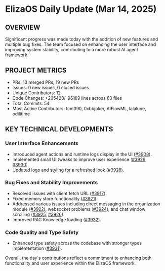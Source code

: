 # ElizaOS Daily Update (Mar 14, 2025)

## OVERVIEW 
Significant progress was made today with the addition of new features and multiple bug fixes. The team focused on enhancing the user interface and improving system stability, contributing to a more robust AI agent framework.

## PROJECT METRICS
- PRs: 13 merged PRs, 19 new PRs
- Issues: 0 new issues, 0 closed issues
- Unique Contributors: 12
- Code Changes: +205428/-96109 lines across 63 files
- Total Commits: 54
- Most Active Contributors: tcm390, 0xbbjoker, AIFlowML, lalalune, odilitime

## KEY TECHNICAL DEVELOPMENTS

### User Interface Enhancements
- Introduced agent actions and runtime logs display in the UI ([#3908](https://github.com/elizaos/eliza/pull/3908)).
- Implemented small UI tweaks to improve user experience ([#3929](https://github.com/elizaos/eliza/pull/3929), [#3930](https://github.com/elizaos/eliza/pull/3930)).
- Updated logo and styling for a refreshed look ([#3928](https://github.com/elizaos/eliza/pull/3928)).

### Bug Fixes and Stability Improvements
- Resolved issues with client fetch URL ([#3917](https://github.com/elizaos/eliza/pull/3917)).
- Fixed memory store functionality ([#3921](https://github.com/elizaos/eliza/pull/3921)).
- Addressed various issues including direct messaging in the organization module ([#3922](https://github.com/elizaos/eliza/pull/3922)), websocket problems ([#3924](https://github.com/elizaos/eliza/pull/3924)), and chat window scrolling ([#3925](https://github.com/elizaos/eliza/pull/3925), [#3926](https://github.com/elizaos/eliza/pull/3926)).
- Improved RAG Knowledge loading ([#3932](https://github.com/elizaos/eliza/pull/3932)).

### Code Quality and Type Safety
- Enhanced type safety across the codebase with stronger types implementation ([#3931](https://github.com/elizaos/eliza/pull/3931)). 

Overall, the day's contributions reflect a commitment to enhancing both functionality and user experience within the ElizaOS framework.